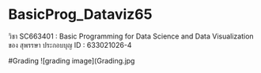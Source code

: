 # BasicProg_Dataviz65
วิชา SC663401 : Basic Programming for Data Science and Data Visualization ของ สุพรรษา ประกอบบุญ ID : 633021026-4

#Grading
![grading image](Grading.jpg
